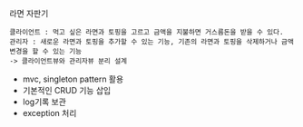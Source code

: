 라면 자판기

	클라이언트 : 먹고 싶은 라면과 토핑을 고르고 금액을 지불하면 거스름돈을 받을 수 있다.
	관리자 : 새로운 라면과 토핑을 추가할 수 있는 기능, 기존의 라면과 토핑을 삭제하거나 금액 변경을 할 수 있는 기능
	-> 클라이언트뷰와 관리자뷰 분리 설계 

 - mvc, singleton pattern 활용
 - 기본적인 CRUD 기능 삽입
 - log기록 보관
 - exception 처리
